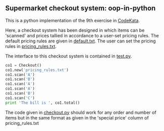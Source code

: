 ## Supermarket checkout system: oop-in-python
This is a python implementation of the 9th exercise in [CodeKata](http://codekata.com/kata/kata09-back-to-the-checkout/ "Kata 09").

Here, a checkout system has been designed in which items can be 'scanned' and prices tallied in accordance to a user-set pricing rules. The default pricing rules are given in [default.txt](https://github.com/vineethshankar/oop-in-python/blob/master/default.txt). The user can set the pricing rules in [pricing_rules.txt](https://github.com/vineethshankar/oop-in-python/blob/master/pricing_rules.txt).

The interface to this checkout system is contained in [test.py](https://github.com/vineethshankar/oop-in-python/blob/master/test.py).

```python
co1 = Checkout()
co1.new('pricing_rules.txt')
co1.scan('A')
co1.scan('B')
co1.scan('A')
co1.scan('A')
co1.scan('B')
co1.scan('C')
print 'The bill is ', co1.total()
```

The code given in [checkout.py](https://github.com/vineethshankar/oop-in-python/blob/master/checkout.py) should work for any order and number of items but in the same format as given in the 'special price' column of pricing_rules.txt
